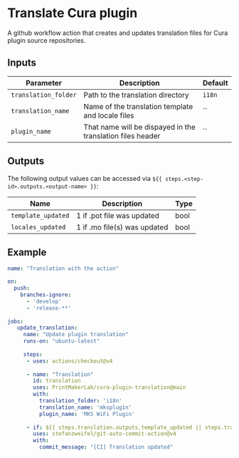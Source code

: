 # Translate Cura plugin 

A github workflow action that creates and updates translation files for Cura plugin source repositories.

## Inputs

| Parameter               | Description                                                | Default  |
| ----------------------- | ---------------------------------------------------------- | -------- |
| `translation_folder`    | Path to the translation directory                          | `i18n`   |
| `translation_name`      | Name of the translation template and locale files          | ``       |
| `plugin_name`           | That name will be dispayed in the translation files header | ``       |

## Outputs

The following output values can be accessed via `${{ steps.<step-id>.outputs.<output-name> }}`:

| Name                    | Description                                            | Type          |
| ----------------------- | ------------------------------------------------------ | ------------- |
| `template_updated`      | 1 if .pot file was updated                             | bool          |
| `locales_updated`       | 1 if .mo file(s) was updated                           | bool          |


## Example

```yaml
name: "Translation with the action"

on:
  push:
    branches-ignore:
      - 'develop'
      - 'release-**'
      
jobs:
   update_translation:
     name: "Update plugin translation"
     runs-on: "ubuntu-latest"
     
     steps:
      - uses: actions/checkout@v4
      
      - name: "Translation"
        id: translation
        uses: PrintMakerLab/cura-plugin-translation@main
        with:
          translation_folder: 'i18n'
          translation_name: 'mksplugin'
          plugin_name: 'MKS WiFi Plugin'
   
      - if: ${{ steps.translation.outputs.template_updated || steps.translation.outputs.locales_updated }}
        uses: stefanzweifel/git-auto-commit-action@v4
        with:
          commit_message: "[CI] Translation updated"
```